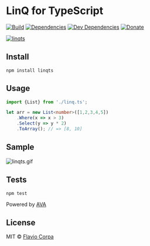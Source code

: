 # LinQ for TypeScript

[![Build](https://travis-ci.org/kutyel/linq.ts.svg?branch=master)](https://travis-ci.org/kutyel/linq.ts)
[![Dependencies](http://img.shields.io/david/kutyel/linq.ts.svg?style=flat-square)](https://david-dm.org/kutyel/linq.ts)
[![Dev Dependencies](http://img.shields.io/david/dev/kutyel/linq.ts.svg?style=flat-square)](https://david-dm.org/kutyel/linq.ts#info=devDependencies)
[![Donate](https://img.shields.io/badge/donate-paypal-blue.svg?style=flat-square)](https://paypal.me/flaviocorpa)

[![linqts](https://raw.githubusercontent.com/kutyel/linq/master/assets/linqts.png)](http://www.typescriptlang.org)

## Install

```
npm install linqts
```

## Usage

```ts
import {List} from './linq.ts';

let arr = new List<number>([1,2,3,4,5])
    .Where(x => x > 3)
    .Select(y => y * 2)
    .ToArray(); // => [8, 10]
```

## Sample

![linqts.gif](https://raw.githubusercontent.com/kutyel/linq/master/assets/linqts.gif)

## Tests

```
npm test
```

Powered by [AVA](https://github.com/sindresorhus/ava)

## License

MIT © [Flavio Corpa](http://flaviocorpa.com)
